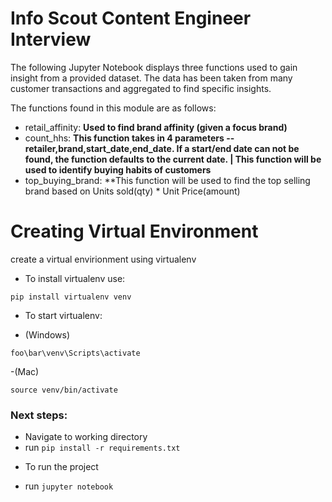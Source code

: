 # Info Scout Content Engineer Interview

The following Jupyter Notebook displays three functions used to gain insight from a provided dataset. The data has been taken from many customer transactions and aggregated to find specific insights.

The functions found in this module are as follows:
* retail_affinity: **Used to find brand affinity (given a focus brand)**
* count_hhs: **This function takes in 4 parameters -- retailer,brand,start_date,end_date. If a start/end date can not be found, the function defaults to the current date. | This function will be used to identify buying habits of customers**
* top_buying_brand: **This function will be used to find the top selling brand based on Units sold(qty) * Unit Price(amount)

# Creating Virtual Environment
create a virtual envirionment using virtualenv

* To install virtualenv use:
```shell
pip install virtualenv venv
```

* To start virtualenv:
- (Windows)
```shell
foo\bar\venv\Scripts\activate
```
-(Mac)
```shell
source venv/bin/activate
```

### Next steps:
- Navigate to working directory
- run ```pip install -r requirements.txt```
* To run the project
- run ```jupyter notebook```

